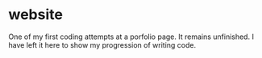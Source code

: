 # website

One of my first coding attempts at a porfolio page. It remains unfinished. I have left it here to show my progression of writing code. 
